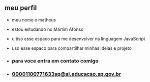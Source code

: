 ## meu perfil 

- meu nome e matheus 

- estou estudando no Martim Afonso 
- ultiso esse espaco para me desenvolver na linguagem JavaScript
- uso esse espaco para compartilhar minhas ideias e projeto
- ### para voce entra em contato comigo

- ### 00001100771633sp@al.educacao.sp.gov.br
